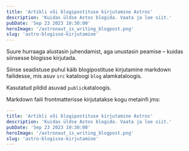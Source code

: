 ```yaml
---
title: 'Artikli või blogipostituse kirjutamine Astros'
description: 'Kuidas üldse Astos blogida. Vaata ja loe siit.'
pubDate: 'Sep 23 2023 10:30:00'
heroImage: '/astronaut_is_writing_blogpost.png'
slug: 'astro-blogisse-kirjutamine'
---
```


Suure hurraaga alustasin juhendamist, aga unustasin peamise – kuidas siinsesse blogisse kirjutada.

Siinse seadistuse puhul käib blogipostituse kirjutamine markdown failidesse, mis asuv `src` kataloogi `blog` alamkataloogis.

Kasutatud pildid asuvad `public`kataloogis.

Markdown faili frontmatterisse kirjutatakse kogu metainfi jms:  
```yaml
---
title: 'Artikli või blogipostituse kirjutamine Astros'
description: 'Kuidas üldse Astos blogida. Vaata ja loe siit.'
pubDate: 'Sep 23 2023 10:30:00'
heroImage: '/astronaut_is_writing_blogpost.png'
slug: 'astro-blogisse-kirjutamine'
---
```